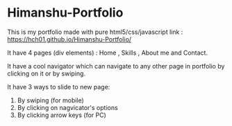 # Himanshu-Portfolio
This is my portfolio made with pure html5/css/javascript
link : https://hch01.github.io/Himanshu-Portfolio/

It have 4 pages (div elements) : Home , Skills , About me and Contact.

It have a cool navigator which can navigate to any other page in portfolio by clicking on it or by swiping.

It have 3 ways to slide to new page:
1. By swiping (for mobile)
2. By clicking on nagvicator's options
3. By clicking arrow keys (for PC)
